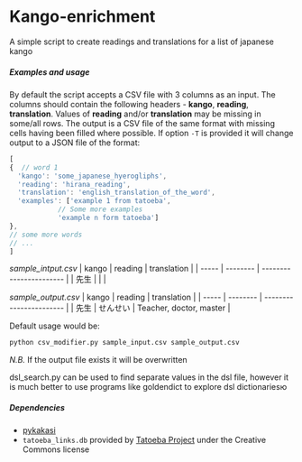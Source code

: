 # Kango-enrichment
A simple script to create readings and translations for a list of japanese kango



##### Examples and usage
By default the script accepts a CSV file with 3 columns  as an input. The columns should contain the following headers - **kango**, **reading**, **translation**. Values of **reading** and/or **translation** may be missing in some/all rows. The output is a CSV file of the same format with missing cells having been filled where possible. If option `-T` is provided it will change output to a JSON file of the format:
```javascript
[
{  // word 1
  'kango': 'some_japanese_hyerogliphs',
  'reading': 'hirana_reading',
  'translation': 'english_translation_of_the_word',
  'examples': ['example 1 from tatoeba',
            // Some more examples
            'example n form tatoeba']
}, 
// some more words
// ...
]
```
*sample_intput.csv*
| kango | reading  | translation             |
| ----- | -------- | ----------------------- |
| 先生  | | |

*sample_output.csv*
| kango | reading  | translation             |
| ----- | -------- | ----------------------- |
| 先生  | せんせい | Teacher, doctor, master |

Default usage would be:

```bash
python csv_modifier.py sample_input.csv sample_output.csv 
```

*N.B.* If the output file exists it will be overwritten

dsl_search.py can be used to find separate values in the dsl file, however it is much better to use programs like goldendict to explore dsl dictionariesю

##### Dependencies

- [pykakasi](https://github.com/miurahr/pykakasi)
- `tatoeba_links.db` provided by [Tatoeba Project](https://tatoeba.org/en) under the Creative Commons license

